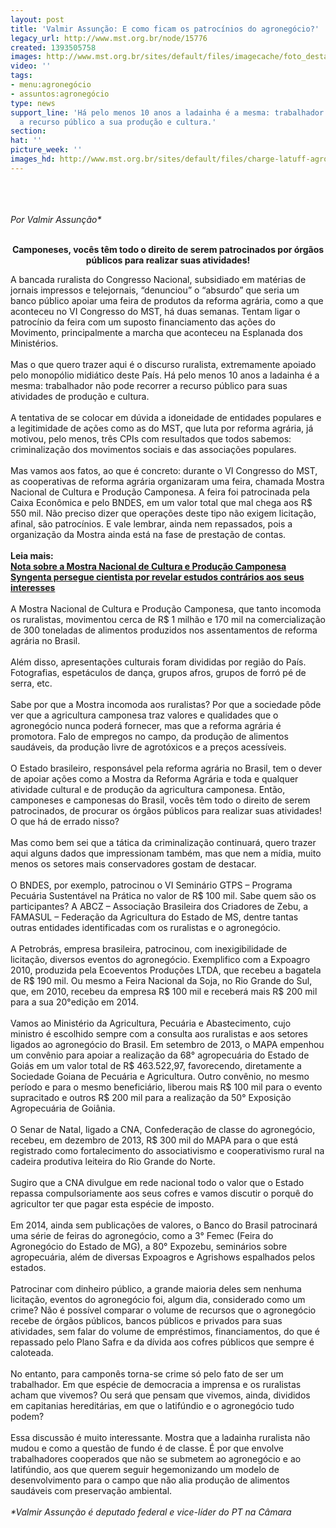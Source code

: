 ```yaml
---
layout: post
title: 'Valmir Assunção: E como ficam os patrocínios do agronegócio?'
legacy_url: http://www.mst.org.br/node/15776
created: 1393505758
images: http://www.mst.org.br/sites/default/files/imagecache/foto_destaque/charge-latuff-agro_comendo!.jpg
video: ''
tags:
- menu:agronegócio
- assuntos:agronegócio
type: news
support_line: 'Há pelo menos 10 anos a ladainha é a mesma: trabalhador não pode  recorrer
  a recurso público a sua produção e cultura.'
section: 
hat: ''
picture_week: ''
images_hd: http://www.mst.org.br/sites/default/files/charge-latuff-agro_comendo!.jpg
---
```

<p><br><br><em><br>Por Valmir Assunção*</em><br><strong><br></strong></p><p style="text-align: center;"><strong>Camponeses, vocês têm todo o direito de serem patrocinados por órgãos públicos para realizar suas atividades!<br></strong></p><p>A bancada ruralista do Congresso Nacional, subsidiado em matérias de jornais impressos e telejornais, “denunciou” o “absurdo” que seria um banco público apoiar uma feira de produtos da reforma agrária, como a que aconteceu no VI Congresso do MST, há duas semanas. Tentam ligar o patrocínio da feira com um suposto financiamento das ações do Movimento, principalmente a marcha que aconteceu na Esplanada dos Ministérios.<br><br>Mas o que quero trazer aqui é o discurso ruralista, extremamente apoiado pelo monopólio midiático deste País. Há pelo menos 10 anos a ladainha é a mesma: trabalhador não pode recorrer a recurso público para suas atividades de produção e cultura.<br><br>A tentativa de se colocar em dúvida a idoneidade de entidades populares e a legitimidade de ações como as do MST, que luta por reforma agrária, já motivou, pelo menos, três CPIs com resultados que todos sabemos: criminalização dos movimentos sociais e das associações populares.<br><br>Mas vamos aos fatos, ao que é concreto: durante o VI Congresso do MST, as cooperativas de reforma agrária organizaram uma feira, chamada Mostra Nacional de Cultura e Produção Camponesa. A feira foi patrocinada pela Caixa Econômica e pelo BNDES, em um valor total que mal chega aos R$ 550 mil. Não preciso dizer que operações deste tipo não exigem licitação, afinal, são patrocínios. E vale lembrar, ainda nem repassados, pois a organização da Mostra ainda está na fase de prestação de contas.<br><br><strong>Leia mais:<br></strong><a href="http://www.mst.org.br/node/15767"><strong>Nota sobre a Mostra Nacional de Cultura e Produção Camponesa </strong></a><strong><br></strong><a href="http://www.mst.org.br/node/15775"><strong>Syngenta persegue cientista por revelar estudos contrários aos seus interesses </strong><br></a><br>A Mostra Nacional de Cultura e Produção Camponesa, que tanto incomoda os ruralistas, movimentou cerca de R$ 1 milhão e 170 mil na comercialização de 300 toneladas de alimentos produzidos nos assentamentos de reforma agrária no Brasil.<br><br>Além disso, apresentações culturais foram divididas por região do País. Fotografias, espetáculos de dança, grupos afros, grupos de forró pé de serra, etc.<br><br>Sabe por que a Mostra incomoda aos ruralistas? Por que a sociedade pôde ver que a agricultura camponesa traz valores e qualidades que o agronegócio nunca poderá fornecer, mas que a reforma agrária é promotora. Falo de empregos no campo, da produção de alimentos saudáveis, da produção livre de agrotóxicos e a preços acessíveis.<br><br>O Estado brasileiro, responsável pela reforma agrária no Brasil, tem o dever de apoiar ações como a Mostra da Reforma Agrária e toda e qualquer atividade cultural e de produção da agricultura camponesa. Então, camponeses e camponesas do Brasil, vocês têm todo o direito de serem patrocinados, de procurar os órgãos públicos para realizar suas atividades! O que há de errado nisso?<br><br>Mas como bem sei que a tática da criminalização continuará, quero trazer aqui alguns dados que impressionam também, mas que nem a mídia, muito menos os setores mais conservadores gostam de destacar.<br><br>O BNDES, por exemplo, patrocinou o VI Seminário GTPS – Programa Pecuária Sustentável na Prática no valor de R$ 100 mil. Sabe quem são os participantes? A ABCZ – Associação Brasileira dos Criadores de Zebu, a FAMASUL – Federação da Agricultura do Estado de MS, dentre tantas outras entidades identificadas com os ruralistas e o agronegócio.<br><br>A Petrobrás, empresa brasileira, patrocinou, com inexigibilidade de licitação, diversos eventos do agronegócio. Exemplifico com a Expoagro 2010, produzida pela Ecoeventos Produções LTDA, que recebeu a bagatela de R$ 190 mil. Ou mesmo a Feira Nacional da Soja, no Rio Grande do Sul, que, em 2010, recebeu da empresa R$ 100 mil e receberá mais R$ 200 mil para a sua 20°edição em 2014.<br><br>Vamos ao Ministério da Agricultura, Pecuária e Abastecimento, cujo ministro é escolhido sempre com a consulta aos ruralistas e aos setores ligados ao agronegócio do Brasil. Em setembro de 2013, o MAPA empenhou um convênio para apoiar a realização da 68° agropecuária do Estado de Goiás em um valor total de R$ 463.522,97, favorecendo, diretamente a Sociedade Goiana de Pecuária e Agricultura. Outro convênio, no mesmo período e para o mesmo beneficiário, liberou mais R$ 100 mil para o evento supracitado e outros R$ 200 mil para a realização da 50° Exposição Agropecuária de Goiânia.<br><br>O Senar de Natal, ligado a CNA, Confederação de classe do agronegócio, recebeu, em dezembro de 2013, R$ 300 mil do MAPA para o que está registrado como fortalecimento do associativismo e cooperativismo rural na cadeira produtiva leiteira do Rio Grande do Norte.<br><br>Sugiro que a CNA divulgue em rede nacional todo o valor que o Estado repassa compulsoriamente aos seus cofres e vamos discutir o porquê do agricultor ter que pagar esta espécie de imposto.<br><br>Em 2014, ainda sem publicações de valores, o Banco do Brasil patrocinará uma série de feiras do agronegócio, como a 3° Femec (Feira do Agronegócio do Estado de MG), a 80° Expozebu, seminários sobre agropecuária, além de diversas Expoagros e Agrishows espalhados pelos estados.<br><br>Patrocinar com dinheiro público, a grande maioria deles sem nenhuma licitação, eventos do agronegócio foi, algum dia, considerado como um crime? Não é possível comparar o volume de recursos que o agronegócio recebe de órgãos públicos, bancos públicos e privados para suas atividades, sem falar do volume de empréstimos, financiamentos, do que é repassado pelo Plano Safra e da dívida aos cofres públicos que sempre é caloteada.<br><br>No entanto, para camponês torna-se crime só pelo fato de ser um trabalhador. Em que espécie de democracia a imprensa e os ruralistas acham que vivemos? Ou será que pensam que vivemos, ainda, divididos em capitanias hereditárias, em que o latifúndio e o agronegócio tudo podem?<br><br>Essa discussão é muito interessante. Mostra que a ladainha ruralista não mudou e como a questão de fundo é de classe. É por que envolve trabalhadores cooperados que não se submetem ao agronegócio e ao latifúndio, aos que querem seguir hegemonizando um modelo de desenvolvimento para o campo que não alia produção de alimentos saudáveis com preservação ambiental.<br><br><em>*Valmir Assunção é deputado federal e vice-líder do PT na Câmara</em></p><p>&nbsp;</p>
